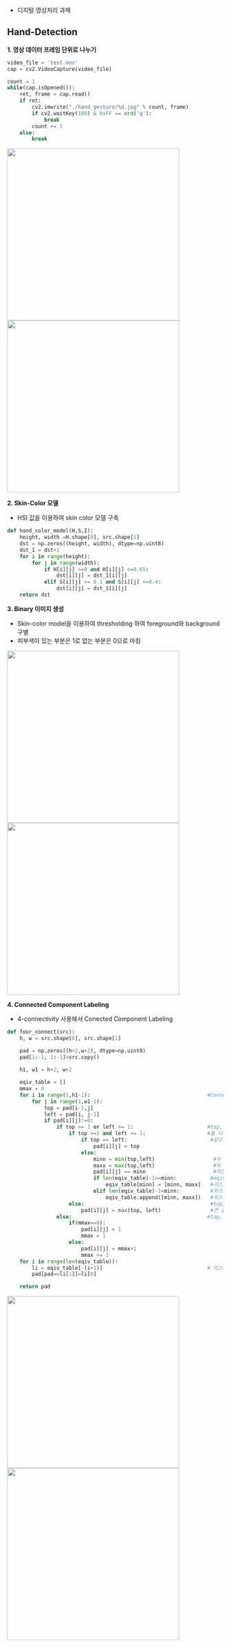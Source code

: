 - 디지털 영상처리 과제

## Hand-Detection
**1. 영상 데이터 프레임 단위로 나누기**
```Python
video_file = 'test.mov'
cap = cv2.VideoCapture(video_file)
```
```Python
count = 1
while(cap.isOpened()):
    ret, frame = cap.read()
    if ret:
        cv2.imwrite("./hand_gesture/%d.jpg" % count, frame)
        if cv2.waitKey(100) & 0xFF == ord('q'):
            break
        count += 1
    else:
        break
```

<p>
  <img src="https://user-images.githubusercontent.com/51811995/158065611-a52f256f-5b78-4a12-89f5-084ef7d73cc7.jpg" width=400>
  <img src="https://user-images.githubusercontent.com/51811995/158065716-7709cb57-85ff-4098-8cb7-4deb43522c48.jpg" width=400>
</p>

**2. Skin-Color 모델**
- HSI 값을 이용하여 skin color 모델 구축
```Python
def hand_color_model(H,S,I):
    height, width =H.shape[0], src.shape[1]
    dst = np.zeros((height, width), dtype=np.uint8)
    dst_1 = dst+1
    for i in range(height):
        for j in range(width):
            if H[i][j] >=0 and H[i][j] <=0.65:         
                dst[i][j] = dst_1[i][j]       
            elif S[i][j] >= 0.1 and S[i][j] <=0.4:     
                dst[i][j] = dst_1[i][j]     
    return dst
```

**3. Binary 이미지 생성**
- Skin-color model을 이용하여 thresholding 하여 foreground와 background 구별
- 피부색이 있는 부분은 1로 없는 부분은 0으로 마킹

<p>
  <img src="https://user-images.githubusercontent.com/51811995/158066343-2dc4ae6b-ec92-49e9-8de3-62842f5fa1cc.png" width=400>
  <img src="https://user-images.githubusercontent.com/51811995/158066368-be41665c-6c0b-44ae-a08c-2f33c8a65443.png" width=400>
</p>

**4. Connected Component Labeling**
- 4-connectivity 사용해서 Conected Component Labeling
```Python
def four_connect(src):
    h, w = src.shape[0], src.shape[1]

    pad = np.zeros((h+2,w+2), dtype=np.uint8)
    pad[1:-1, 1:-1]=src.copy()
    
    h1, w1 = h+2, w+2

    eqiv_table = []
    mmax = 0
    for i in range(1,h1-1):                                      #Connected Components Labeling #row by row로 계산
        for j in range(1,w1-1):
            top = pad[i-1,j]
            left = pad[i, j-1]
            if pad[i][j]!=0:
                if top >= 1 or left >= 1:                        #top, left 둘 중에 1개 이상 1보다 클 때
                    if top >=1 and left >= 1:                    #둘 다 1보다 클때 #아니면 하나가 0이므로 큰 값으로 라벨링
                        if top == left:                           #같으면 그 값으로 라벨링
                            pad[i][j] = top
                        else:
                            minn = min(top,left)                   #두 개 중에 작은 값
                            maxx = max(top,left)                   #두 개 중에 큰 값
                            pad[i][j] == minn                      #작은 값을 넣음
                            if len(eqiv_table)-1>=minn:           #eqiv_table 업데이트 #작은값이 리스트의 길이보다 작거나 같으면
                                eqiv_table[minn] = [minn, maxx]   #리스트의 값만 수정하고
                            elif len(eqiv_table)-1<minn:          #최소값이 리스트의 길이보다 길면
                                eqiv_table.append([minn, maxx])   #리스트의 마지막에 한 칸 추가    #maxx -> minn
                    else:                                         #top, left 둘 중에 하나만 1보다 클 때
                        pad[i][j] = max(top, left)                #큰 값을 넣음
                else:                                            #top, left 둘 다 0일 때
                    if(mmax==0):
                        pad[i][j] = 1
                        mmax = 1
                    else:
                        pad[i][j] = mmax+1
                        mmax += 1
    for i in range(len(eqiv_table)):
        li = eqiv_table[-(i+1)]                                  # 리스트의 뒤에서부터 li = [[0,1]]
        pad[pad==li[1]]=li[0]

    return pad
```

<p>
  <img src="https://user-images.githubusercontent.com/51811995/158065662-14b73f8b-f581-4f12-a84c-4b6b211d359c.png" width=400>
  <img src="https://user-images.githubusercontent.com/51811995/158065764-8e2e4ce2-c74e-49ff-9222-d1181e325c36.png" width=400>
</p>


